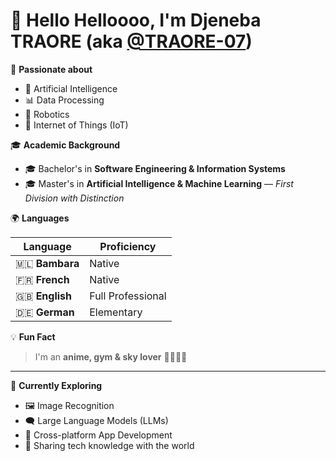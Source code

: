 # 👋 Hello Helloooo, I'm **Djeneba TRAORE** (aka [@TRAORE-07](https://github.com/TRAORE-07))  

💖 **Passionate about**  
- 🧠 Artificial Intelligence  
- 📊 Data Processing  
- 🤖 Robotics  
- 📡 Internet of Things (IoT)  

🎓 **Academic Background**  
- 🎓 Bachelor's in **Software Engineering & Information Systems**  
- 🎓 Master's in **Artificial Intelligence & Machine Learning** — *First Division with Distinction*  

🌍 **Languages**  

| Language | Proficiency |
|----------|-------------|
| 🇲🇱 **Bambara** | Native |
| 🇫🇷 **French** | Native |
| 🇬🇧 **English** | Full Professional |
| 🇩🇪 **German** | Elementary |

💡 **Fun Fact**  
> I'm an **anime, gym & sky lover** 🌌🏋️‍♀️✨  

---

🌱 **Currently Exploring**  
- 🖼️ Image Recognition  
- 🗨️ Large Language Models (LLMs)  
- 📱 Cross-platform App Development  
- 🚀 Sharing tech knowledge with the world  

